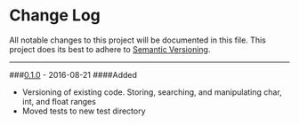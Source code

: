 # Change Log
All notable changes to this project will be documented in this file.
This project does its best to adhere to [Semantic Versioning](http://semver.org/).


--------
###[0.1.0](https://github.com/TeamworkGuy2/JCollectionBuilders/commit/0a48938c4ca2ed7d6b473642fd5da9c56a94b3e5) - 2016-08-21
####Added
* Versioning of existing code. Storing, searching, and manipulating char, int, and float ranges
* Moved tests to new test directory
